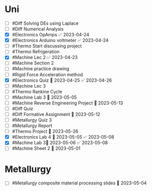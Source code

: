 # Uni
- [ ] #Diff Solving DEs using Laplace
- [ ] #Diff Numerical Analysis 
- [x] #Electronics OpAmps ✅ 2023-04-24
- [x] #Electronics Arduino voltmeter ✅ 2023-04-24
- [ ] #Thermo Start discussing project
- [ ] #Thermo Refrigeration 
- [x] #Machine Lec 2 ✅ 2023-04-23
- [ ] #Machine Section 2
- [ ] #Machine practice drawing
- [ ] #Rigid Force Acceleration method 
- [x] #Electronics Quiz 📅 2023-04-25 ✅ 2023-04-26
- [ ] #Machine Lec 3
- [ ] #Thermo Rankine Cycle
- [ ] #Machine Lab 3 📅 2023-05-05
- [ ] #Machine Reverse Engineering Project 📅 2023-05-13
- [ ] #Diff Quiz
- [ ] #Diff Formative Assignment 📅 2023-05-12
- [ ] #Metallurgy Quiz 3
- [ ] #Metallurgy Report
- [ ] #Thermo Project 📅 2023-05-26
- [x] #Electronics Lab 4 📅 2023-05-05 ✅ 2023-05-08
- [x] #Machine Lab 3📅 2023-05-06 ✅ 2023-05-08
- [ ] #Machine Sheet 2 📅 2023-05-01 

# Metallurgy
- [ ] #Metallurgy composite material processing slides 📅 2023-05-04 